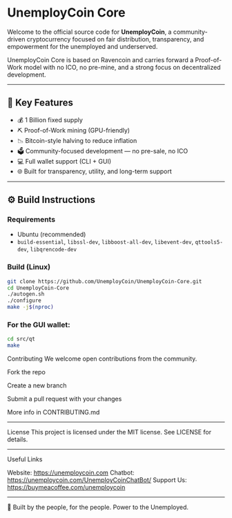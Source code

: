 # UnemployCoin Core

Welcome to the official source code for **UnemployCoin**, a community-driven cryptocurrency focused on fair distribution, transparency, and empowerment for the unemployed and underserved.

UnemployCoin Core is based on Ravencoin and carries forward a Proof-of-Work model with no ICO, no pre-mine, and a strong focus on decentralized development.

---

## 🎯 Key Features

- 💰 1 Billion fixed supply
- ⛏️ Proof-of-Work mining (GPU-friendly)
- 📉 Bitcoin-style halving to reduce inflation
- 🗳️ Community-focused development — no pre-sale, no ICO
- 💻 Full wallet support (CLI + GUI)
- 🌐 Built for transparency, utility, and long-term support

---

## ⚙️ Build Instructions

### Requirements

- Ubuntu (recommended)
- `build-essential`, `libssl-dev`, `libboost-all-dev`, `libevent-dev`, `qttools5-dev`, `libqrencode-dev`

### Build (Linux)

```bash
git clone https://github.com/UnemployCoin/UnemployCoin-Core.git
cd UnemployCoin-Core
./autogen.sh
./configure
make -j$(nproc)
```
### For the GUI wallet:

```bash
cd src/qt
make
```
Contributing
We welcome open contributions from the community.

Fork the repo

Create a new branch

Submit a pull request with your changes

More info in CONTRIBUTING.md

---

License
This project is licensed under the MIT license. See LICENSE for details.

---
Useful Links

Website: https://unemploycoin.com
Chatbot: https://unemploycoin.com/UnemployCoinChatBot/
Support Us: https://buymeacoffee.com/unemploycoin

---

💬 Built by the people, for the people. Power to the Unemployed.
